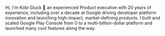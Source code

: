 Hi, I'm Kobi Gluck  👋 an experienced Product executive with 20 years of experience, including over a decade at Google driving developer platform innovation and launching high-impact, market-defining products. I built and scaled Google Play Console from 0 to a multi-billion-dollar platform and launched many cool features along the way. 
